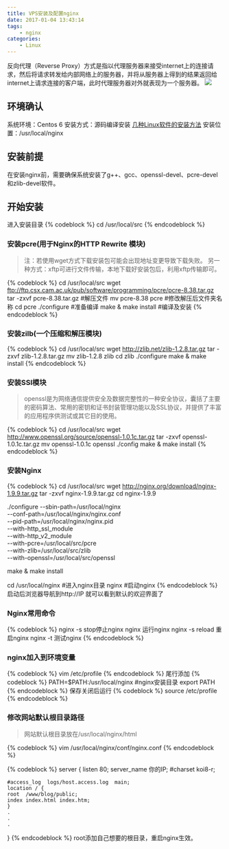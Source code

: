 ```yaml
---
title: VPS安装及配置nginx
date: 2017-01-04 13:43:14
tags: 
	- nginx
categories:
	- Linux	
---
```


反向代理（Reverse Proxy）方式是指以代理服务器来接受internet上的连接请求，然后将请求转发给内部网络上的服务器，并将从服务器上得到的结果返回给internet上请求连接的客户端，此时代理服务器对外就表现为一个服务器。
![](/img/articleImg/nginx.jpg)
<!--more-->
## 环境确认
系统环境：Centos 6
安装方式：源码编译安装 [几种Linux软件的安装方法](http://www.285868.com/a/xtjc/5635.html)
安装位置：/usr/local/nginx
## 安装前提
在安装nginx前，需要确保系统安装了g++、gcc、openssl-devel、pcre-devel和zlib-devel软件。
## 开始安装
进入安装目录
{% codeblock %}
 cd /usr/local/src
{% endcodeblock %}
### 安装pcre(用于Nginx的HTTP Rewrite 模块)
>注：若使用wget方式下载安装包可能会出现地址变更导致下载失败。
>另一种方式：xftp可进行文件传输，本地下载好安装包后，利用xftp传输即可。

{% codeblock %}
cd /usr/local/src 
wget ftp://ftp.csx.cam.ac.uk/pub/software/programming/pcre/pcre-8.38.tar.gz  	   
tar -zxvf pcre-8.38.tar.gz #解压文件
mv pcre-8.38   pcre #修改解压后文件夹名称
cd pcre
./configure 		#准备编译
make & make install	#编译及安装
{% endcodeblock %}

### 安装zilb(一个压缩和解压模块)
{% codeblock %}
cd /usr/local/src
wget http://zlib.net/zlib-1.2.8.tar.gz
tar -zxvf zlib-1.2.8.tar.gz
mv zlib-1.2.8 zlib
cd zlib
./configure
make & make install
{% endcodeblock %}
### 安装SSl模块
>openssl是为网络通信提供安全及数据完整性的一种安全协议，囊括了主要的密码算法、常用的密钥和证书封装管理功能以及SSL协议，并提供了丰富的应用程序供测试或其它目的使用。

{% codeblock %}
cd /usr/local/src
wget http://www.openssl.org/source/openssl-1.0.1c.tar.gz
tar -zxvf openssl-1.0.1c.tar.gz
mv openssl-1.0.1c  openssl
./config
make & make install
{% endcodeblock %}

### 安装Nginx
{% codeblock %}
cd /usr/local/src
wget http://nginx.org/download/nginx-1.9.9.tar.gz
tar -zxvf nginx-1.9.9.tar.gz
cd nginx-1.9.9

./configure --sbin-path=/usr/local/nginx \
--conf-path=/usr/local/nginx/nginx.conf \
--pid-path=/usr/local/nginx/nginx.pid \
--with-http_ssl_module \
--with-http_v2_module \
--with-pcre=/usr/local/src/pcre \
--with-zlib=/usr/local/src/zlib \
--with-openssl=/usr/local/src/openssl

make & make install

cd /usr/local/nginx #进入nginx目录
nginx				#启动nginx
{% endcodeblock %}
启动后浏览器导航到http://IP 就可以看到默认的欢迎界面了

### Nginx常用命令
{% codeblock %}
 nginx -s stop停止nginx
 nginx 运行nginx
 nginx -s reload 重启nginx
 nginx -t 测试nginx
{% endcodeblock %}
### nginx加入到环境变量
{% codeblock %}
 vim /etc/profile
{% endcodeblock %}
尾行添加
{% codeblock %}
PATH=$PATH:/usr/local/nginx #nginx安装目录
export PATH 
{% endcodeblock %}
保存关闭后运行
{% codeblock %}
 source /etc/profile
{% endcodeblock %}
### 修改网站默认根目录路径
>网站默认根目录放在/usr/local/nginx/html

{% codeblock %}
vim /usr/local/nginx/conf/nginx.conf
{% endcodeblock %}

{% codeblock %}
server {
	listen       80;
	server_name  你的IP;
	#charset koi8-r;

	#access_log  logs/host.access.log  main;
	location / {
	root  /www/blog/public;
	index index.html index.htm;
	}
	.
	.
	.
}
{% endcodeblock %}
root添加自己想要的根目录，重启nginx生效。
